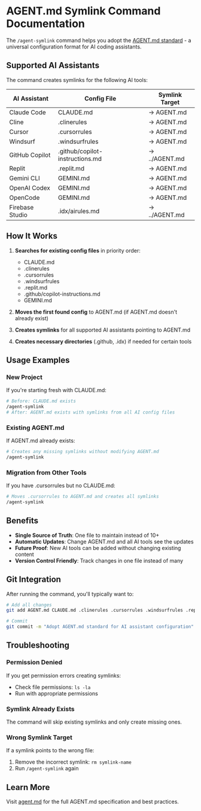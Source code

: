 # AGENT.md Symlink Command Documentation

The `/agent-symlink` command helps you adopt the [AGENT.md standard](https://agent.md) - a universal configuration format for AI coding assistants.

## Supported AI Assistants

The command creates symlinks for the following AI tools:

| AI Assistant | Config File | Symlink Target |
|-------------|------------|----------------|
| Claude Code | CLAUDE.md | → AGENT.md |
| Cline | .clinerules | → AGENT.md |
| Cursor | .cursorrules | → AGENT.md |
| Windsurf | .windsurfrules | → AGENT.md |
| GitHub Copilot | .github/copilot-instructions.md | → ../AGENT.md |
| Replit | .replit.md | → AGENT.md |
| Gemini CLI | GEMINI.md | → AGENT.md |
| OpenAI Codex | GEMINI.md | → AGENT.md |
| OpenCode | GEMINI.md | → AGENT.md |
| Firebase Studio | .idx/airules.md | → ../AGENT.md |

## How It Works

1. **Searches for existing config files** in priority order:
   - CLAUDE.md
   - .clinerules
   - .cursorrules
   - .windsurfrules
   - .replit.md
   - .github/copilot-instructions.md
   - GEMINI.md

2. **Moves the first found config** to AGENT.md (if AGENT.md doesn't already exist)

3. **Creates symlinks** for all supported AI assistants pointing to AGENT.md

4. **Creates necessary directories** (.github, .idx) if needed for certain tools

## Usage Examples

### New Project
If you're starting fresh with CLAUDE.md:
```bash
# Before: CLAUDE.md exists
/agent-symlink
# After: AGENT.md exists with symlinks from all AI config files
```

### Existing AGENT.md
If AGENT.md already exists:
```bash
# Creates any missing symlinks without modifying AGENT.md
/agent-symlink
```

### Migration from Other Tools
If you have .cursorrules but no CLAUDE.md:
```bash
# Moves .cursorrules to AGENT.md and creates all symlinks
/agent-symlink
```

## Benefits

- **Single Source of Truth**: One file to maintain instead of 10+
- **Automatic Updates**: Change AGENT.md and all AI tools see the updates
- **Future Proof**: New AI tools can be added without changing existing content
- **Version Control Friendly**: Track changes in one file instead of many

## Git Integration

After running the command, you'll typically want to:

```bash
# Add all changes
git add AGENT.md CLAUDE.md .clinerules .cursorrules .windsurfrules .replit.md GEMINI.md .github/copilot-instructions.md .idx/airules.md

# Commit
git commit -m "Adopt AGENT.md standard for AI assistant configuration"
```

## Troubleshooting

### Permission Denied
If you get permission errors creating symlinks:
- Check file permissions: `ls -la`
- Run with appropriate permissions

### Symlink Already Exists
The command will skip existing symlinks and only create missing ones.

### Wrong Symlink Target
If a symlink points to the wrong file:
1. Remove the incorrect symlink: `rm symlink-name`
2. Run `/agent-symlink` again

## Learn More

Visit [agent.md](https://agent.md) for the full AGENT.md specification and best practices.